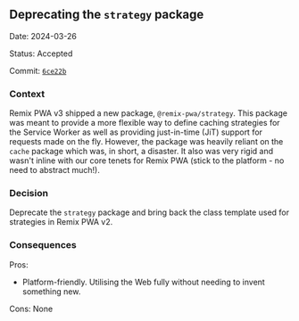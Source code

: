 ## Deprecating the `strategy` package

Date: 2024-03-26

Status: Accepted

Commit: [`6ce22b`](https://github.com/remix-pwa/monorepo/commit/6ce22b94662ce853fa27b57e79065e50249d1071)

### Context

Remix PWA v3 shipped a new package, `@remix-pwa/strategy`. This package was meant to provide a more flexible way to define caching strategies for the Service Worker as well as providing just-in-time (JiT) support for requests made on the fly. However, the package was heavily reliant on the `cache` package which was, in short, a disaster. It also was very rigid and wasn't inline with our core tenets for Remix PWA (stick to the platform - no need to abstract much!).

### Decision

Deprecate the `strategy` package and bring back the class template used for strategies in Remix PWA v2.

### Consequences

Pros:

- Platform-friendly. Utilising the Web fully without needing to invent something new.

Cons: None
